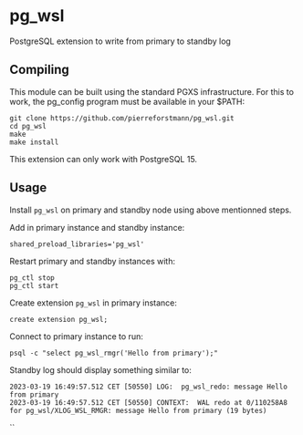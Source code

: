 # pg_wsl
PostgreSQL extension to write from primary to standby log 

## Compiling

This module can be built using the standard PGXS infrastructure. For this to work, the pg_config program must be available in your $PATH:

```
git clone https://github.com/pierreforstmann/pg_wsl.git
cd pg_wsl
make
make install
```

This extension can only work with PostgreSQL 15.

## Usage

Install `pg_wsl` on primary and standby node using above mentionned steps.

Add in primary instance and standby instance:

```
shared_preload_libraries='pg_wsl'
```

Restart primary and standby instances with:
```
pg_ctl stop
pg_ctl start
```
Create extension `pg_wsl` in primary instance:

```
create extension pg_wsl;
```

Connect to primary instance to run:

```
psql -c "select pg_wsl_rmgr('Hello from primary');"
```

Standby log should display something similar to:

```
2023-03-19 16:49:57.512 CET [50550] LOG:  pg_wsl_redo: message Hello from primary
2023-03-19 16:49:57.512 CET [50550] CONTEXT:  WAL redo at 0/110258A8 for pg_wsl/XLOG_WSL_RMGR: message Hello from primary (19 bytes)

```

``




